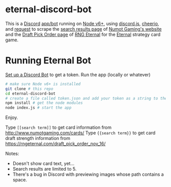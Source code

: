 # eternal-discord-bot

This is a [Discord](https://discordapp.com/) [app/bot](https://discordapp.com/developers/docs/intro)
running on [Node v6+](https://nodejs.org/en/),
using [discord.js](https://discord.js.org/#/),
[cheerio](https://cheerio.js.org/),
and [request](https://www.npmjs.com/package/request)
to scrape the [search results page](http://www.numotgaming.com/cards/)
of [Numot Gaming's website](http://www.numotgaming.com/)
and the [Draft Pick Order page](https://rngeternal.com/draft_pick_order_nov_16/)
of [RNG Eternal](https://rngeternal.com/)
for the [Eternal](https://www.eternalcardgame.com/) strategy card game.

# Running Eternal Bot
[Set up a Discord Bot](https://github.com/reactiflux/discord-irc/wiki/Creating-a-discord-bot-&-getting-a-token) to get a token.
Run the app (locally or whatever)
```bash
# make sure Node v6+ is installed
git clone # this repo
cd eternal-discord-bot
# create a file called token.json and add your token as a string to the file
npm install # get the node modules
node index.js # start the app
```
Enjoy.

Type `[[search term]]` to get card information from http://www.numotgaming.com/cards/
Type `{{search term}}` to get card draft strength information from https://rngeternal.com/draft_pick_order_nov_16/

Notes:
* Doesn't show card text, yet...
* Search results are limited to 5.
* There's a bug in Discord with previewing images whose path contains a space.
